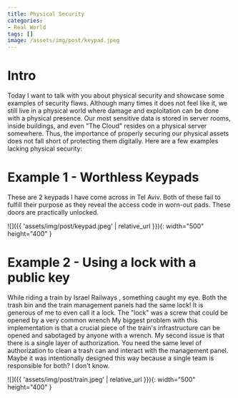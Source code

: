 ```yaml
---
title: Physical Security
categories:
- Real World
tags: []
image: /assets/img/post/keypad.jpeg
---
```


# Intro
Today I want to talk with you about physical security and showcase some examples of security flaws.
Although many times it does not feel like it, we still live in a physical world where damage and exploitation can be done with a physical presence. Our most sensitive data is stored in server rooms, inside buildings, and even "The Cloud" resides on a physical server somewhere.
Thus, the importance of properly securing our physical assets does not fall short of protecting them digitally.
Here are a few examples lacking physical security:
# Example 1 - Worthless Keypads
These are 2 keypads I have come across in Tel Aviv. Both of these fail to fulfill their purpose as they reveal the access code in worn-out pads. These doors are practically unlocked.

![]({{ 'assets/img/post/keypad.jpeg' | relative_url }}){: width="500" height="400" }
# Example 2 - Using a lock with a public key
While riding a train by Israel Railways , something caught my eye. Both the trash bin and the train management panels had the same lock! It is generous of me to even call it a lock. The "lock" was a screw that could be opened by a very common wrench
My biggest problem with this implementation is that a crucial piece of the train's infrastructure can be opened and sabotaged by anyone with a wrench.
My second issue is that there is a single layer of authorization. You need the same level of authorization to clean a trash can and interact with the management panel. Maybe it was intentionally designed this way because a single team is responsible for both? I don't know.

![]({{ 'assets/img/post/train.jpeg' | relative_url }}){: width="500" height="400" }
